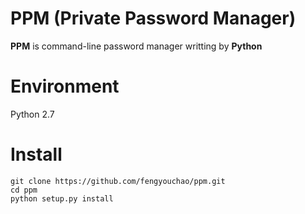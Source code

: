 # PPM (Private Password Manager)

**PPM** is command-line password manager writting by **Python**

# Environment

Python 2.7

# Install

```
git clone https://github.com/fengyouchao/ppm.git
cd ppm
python setup.py install
```
